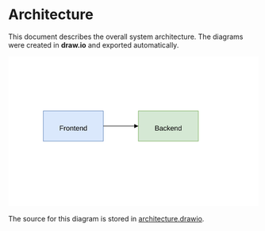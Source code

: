 # Architecture

This document describes the overall system architecture. The diagrams were created in **draw.io** and exported automatically.

![System Architecture](architecture.svg)

The source for this diagram is stored in [architecture.drawio](architecture.drawio).


